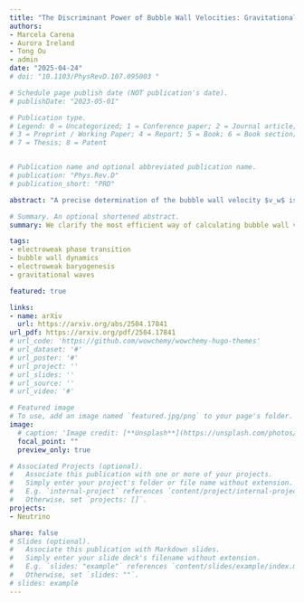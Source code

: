 ```yaml
---
title: "The Discriminant Power of Bubble Wall Velocities: Gravitational Waves and Electroweak Baryogenesis"
authors:
- Marcela Carena
- Aurora Ireland
- Tong Ou
- admin
date: "2025-04-24"
# doi: "10.1103/PhysRevD.107.095003 "

# Schedule page publish date (NOT publication's date).
# publishDate: "2023-05-01"

# Publication type.
# Legend: 0 = Uncategorized; 1 = Conference paper; 2 = Journal article;
# 3 = Preprint / Working Paper; 4 = Report; 5 = Book; 6 = Book section;
# 7 = Thesis; 8 = Patent


# Publication name and optional abbreviated publication name.
# publication: "Phys.Rev.D"
# publication_short: "PRD"

abstract: "A precise determination of the bubble wall velocity $v_w$ is crucial for making accurate predictions of the baryon asymmetry and gravitational wave (GW) signals in models of electroweak baryogenesis (EWBG). Working in the local thermal equilibrium approximation, we exploit entropy conservation to present efficient algorithms for computing $v_w$, significantly streamlining the calculation. We then explore the parameter dependencies of $v_w$, focusing on two sample models capable of enabling a strong first-order electroweak phase transition: a $Z_2$-symmetric singlet extension of the SM, and a model for baryogenesis with CP violation in the dark sector. We study correlations among $v_w$ and the two common measures of phase transition strength, $\alpha_n$ and $v_n/T_n$. Interestingly, we find a relatively model-insensitive relationship between $v_n/T_n$ and $\alpha_n$. We also observe an upper bound on $\alpha_n$ for the deflagration/hybrid wall profiles naturally compatible with EWBG, the exact value for which varies between models, significantly impacting the strength of the GW signals. In summary, our work provides a framework for exploring the feasibility of EWBG models in light of future GW signals."

# Summary. An optional shortened abstract.
summary: We clarify the most efficient way of calculating bubble wall velocities, with a systematic way of implementing the entropy conservation approach with the general equation of state. We numerically confirm the local thermal equilibrium approximation and investigate the parameter dependencies of it. We comment on the impact on the baryogenesis and gravitational waves.

tags:
- electroweak phase transition
- bubble wall dynamics
- electroweak baryogenesis
- gravitational waves

featured: true

links:
- name: arXiv
  url: https://arxiv.org/abs/2504.17841
url_pdf: https://arxiv.org/pdf/2504.17841
# url_code: 'https://github.com/wowchemy/wowchemy-hugo-themes'
# url_dataset: '#'
# url_poster: '#'
# url_project: ''
# url_slides: ''
# url_source: ''
# url_video: '#'

# Featured image
# To use, add an image named `featured.jpg/png` to your page's folder. 
image:
  # caption: 'Image credit: [**Unsplash**](https://unsplash.com/photos/s9CC2SKySJM)'
  focal_point: ""
  preview_only: true

# Associated Projects (optional).
#   Associate this publication with one or more of your projects.
#   Simply enter your project's folder or file name without extension.
#   E.g. `internal-project` references `content/project/internal-project/index.md`.
#   Otherwise, set `projects: []`.
projects:
- Neutrino

share: false
# Slides (optional).
#   Associate this publication with Markdown slides.
#   Simply enter your slide deck's filename without extension.
#   E.g. `slides: "example"` references `content/slides/example/index.md`.
#   Otherwise, set `slides: ""`.
# slides: example
---
```


